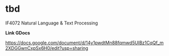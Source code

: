 # tbd
IF4072 Natural Language &amp; Text Processing

**Link GDocs**

https://docs.google.com/document/d/14y1pwdtMn88fqmwd5UIBz1CqQf_m2XDGGwnCxpSx6H0/edit?usp=sharing
